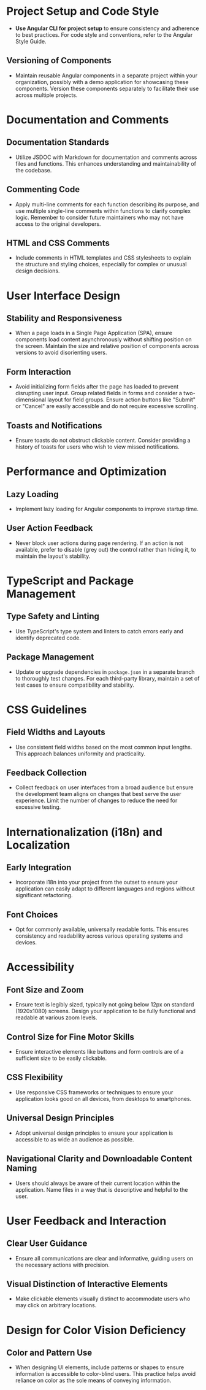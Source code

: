 # Project Setup and Code Style

- **Use Angular CLI for project setup** to ensure consistency and adherence to best practices. For code style and conventions, refer to the Angular Style Guide.

## Versioning of Components

- Maintain reusable Angular components in a separate project within your organization, possibly with a demo application for showcasing these components. Version these components separately to facilitate their use across multiple projects.

# Documentation and Comments

## Documentation Standards

- Utilize JSDOC with Markdown for documentation and comments across files and functions. This enhances understanding and maintainability of the codebase.

## Commenting Code

- Apply multi-line comments for each function describing its purpose, and use multiple single-line comments within functions to clarify complex logic. Remember to consider future maintainers who may not have access to the original developers.

## HTML and CSS Comments

- Include comments in HTML templates and CSS stylesheets to explain the structure and styling choices, especially for complex or unusual design decisions.

# User Interface Design

## Stability and Responsiveness

- When a page loads in a Single Page Application (SPA), ensure components load content asynchronously without shifting position on the screen. Maintain the size and relative position of components across versions to avoid disorienting users.

## Form Interaction

- Avoid initializing form fields after the page has loaded to prevent disrupting user input. Group related fields in forms and consider a two-dimensional layout for field groups. Ensure action buttons like "Submit" or "Cancel" are easily accessible and do not require excessive scrolling.

## Toasts and Notifications

- Ensure toasts do not obstruct clickable content. Consider providing a history of toasts for users who wish to view missed notifications.

# Performance and Optimization

## Lazy Loading

- Implement lazy loading for Angular components to improve startup time.

## User Action Feedback

- Never block user actions during page rendering. If an action is not available, prefer to disable (grey out) the control rather than hiding it, to maintain the layout's stability.

# TypeScript and Package Management

## Type Safety and Linting

- Use TypeScript's type system and linters to catch errors early and identify deprecated code.

## Package Management

- Update or upgrade dependencies in `package.json` in a separate branch to thoroughly test changes. For each third-party library, maintain a set of test cases to ensure compatibility and stability.

# CSS Guidelines

## Field Widths and Layouts

- Use consistent field widths based on the most common input lengths. This approach balances uniformity and practicality.

## Feedback Collection

- Collect feedback on user interfaces from a broad audience but ensure the development team aligns on changes that best serve the user experience. Limit the number of changes to reduce the need for excessive testing.

# Internationalization (i18n) and Localization

## Early Integration

- Incorporate i18n into your project from the outset to ensure your application can easily adapt to different languages and regions without significant refactoring.

## Font Choices

- Opt for commonly available, universally readable fonts. This ensures consistency and readability across various operating systems and devices.

# Accessibility

## Font Size and Zoom

- Ensure text is legibly sized, typically not going below 12px on standard (1920x1080) screens. Design your application to be fully functional and readable at various zoom levels.

## Control Size for Fine Motor Skills

- Ensure interactive elements like buttons and form controls are of a sufficient size to be easily clickable.

## CSS Flexibility

- Use responsive CSS frameworks or techniques to ensure your application looks good on all devices, from desktops to smartphones.

## Universal Design Principles

- Adopt universal design principles to ensure your application is accessible to as wide an audience as possible.

## Navigational Clarity and Downloadable Content Naming

- Users should always be aware of their current location within the application. Name files in a way that is descriptive and helpful to the user.

# User Feedback and Interaction

## Clear User Guidance

- Ensure all communications are clear and informative, guiding users on the necessary actions with precision.

## Visual Distinction of Interactive Elements

- Make clickable elements visually distinct to accommodate users who may click on arbitrary locations.

# Design for Color Vision Deficiency

## Color and Pattern Use

- When designing UI elements, include patterns or shapes to ensure information is accessible to color-blind users. This practice helps avoid reliance on color as the sole means of conveying information.


